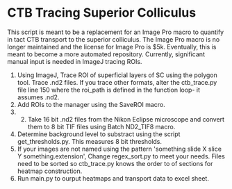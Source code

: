 # CTB Tracing Superior Colliculus
This script is meant to be a replacement for an Image Pro macro to quantify in tact CTB transport to the superior colliculus. The Image Pro macro is no longer maintained and the license for Image Pro is $5k.
Eventually, this is meant to become a more automated repository. Currently, significant manual input is needed in ImageJ tracing ROIs. 

1. Using ImageJ, Trace ROI of superficial layers of SC using the polygon tool. Trace .nd2 files. If you trace other formats, alter the ctb_trace.py file line 150 where the roi_path is defined in the function loop- it assumes .nd2. 
2. Add ROIs to the manager using the SaveROI macro.
3. 2. Take 16 bit .nd2 files from the Nikon Eclipse microscope and convert them to 8 bit TIF files using Batch ND2_TIF8 macro.
4. Determine background level to substract using the script get_thresholds.py. This measures 8 bit thresholds. 
5. If your images are not named using the pattern 'something slide X slice Y something.extension', Change regex_sort.py to meet your needs. Files need to be sorted so ctb_trace.py knows the order to of sections for heatmap construction. 
6. Run main.py to ourput heatmaps and transport data to excel sheet. 

